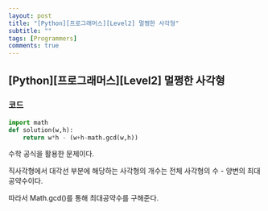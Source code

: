 ```yaml
---
layout: post
title: "[Python][프로그래머스][Level2] 멀쩡한 사각형"
subtitle: ""
tags: [Programmers]
comments: true
---
```


## [Python][프로그래머스][Level2] 멀쩡한 사각형

### 코드

```python
import math
def solution(w,h):
    return w*h - (w+h-math.gcd(w,h))
```

수학 공식을 활용한 문제이다.

직사각형에서 대각선 부분에 해당하는 사각형의 개수는 전체 사각형의 수 - 양변의 최대공약수이다.

따라서 Math.gcd()를 통해 최대공약수를 구해준다.
